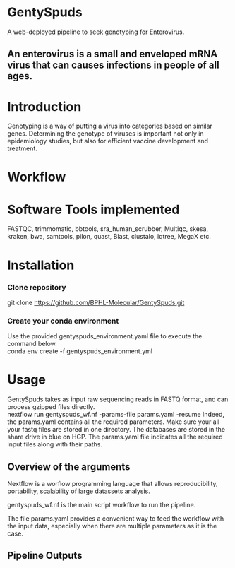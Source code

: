# GentySpuds
A web-deployed pipeline to seek genotyping for Enterovirus.
## An enterovirus is a small and enveloped mRNA virus that can causes infections in people of all ages.

# Introduction
Genotyping is a way of putting a virus into categories based on similar genes.
Determining the genotype of viruses is important not only in epidemiology studies, but also for efficient vaccine development
and treatment.       

# Workflow

# Software Tools implemented
FASTQC, trimmomatic, bbtools, sra_human_scrubber, Multiqc, skesa, kraken, bwa, samtools, pilon, quast, Blast, clustalo, iqtree, MegaX etc. 
# Installation
### Clone repository
git clone https://github.com/BPHL-Molecular/GentySpuds.git
### Create your conda environment
Use the provided gentyspuds_environment.yaml file to execute the command below.  
conda env create -f gentyspuds_environment.yml

# Usage
GentySpuds takes as input raw sequencing reads in FASTQ format, and can process gzipped files directly.  
nextflow run gentyspuds_wf.nf -params-file params.yaml -resume
Indeed, the params.yaml contains all the required parameters.
Make sure your all your fastq files are stored in one directory. The databases are stored in the share drive in blue on HGP.
The params.yaml file indicates all the required input files along with their paths.

## Overview of the arguments
Nextflow is a worflow programming language that allows reproducibility, portability, scalability of large datassets analysis.

gentyspuds_wf.nf is the main script workflow to run the pipeline.

The file params.yaml provides a convenient way to feed the workflow with the input data, especially when there are multiple parameters as it is the case.

## Pipeline Outputs